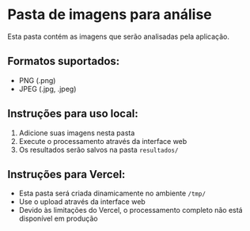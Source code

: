 # Pasta de imagens para análise

Esta pasta contém as imagens que serão analisadas pela aplicação.

## Formatos suportados:
- PNG (.png)
- JPEG (.jpg, .jpeg)

## Instruções para uso local:
1. Adicione suas imagens nesta pasta
2. Execute o processamento através da interface web
3. Os resultados serão salvos na pasta `resultados/`

## Instruções para Vercel:
- Esta pasta será criada dinamicamente no ambiente `/tmp/`
- Use o upload através da interface web
- Devido às limitações do Vercel, o processamento completo não está disponível em produção